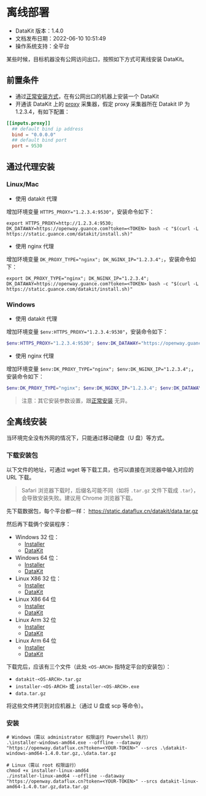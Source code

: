 
# 离线部署

- DataKit 版本：1.4.0
- 文档发布日期：2022-06-10 10:51:49
- 操作系统支持：全平台

某些时候，目标机器没有公网访问出口，按照如下方式可离线安装 DataKit。

## 前置条件

- 通过[正常安装方式](datakit-install)，在有公网出口的机器上安装一个 DataKit
- 开通该 DataKit 上的 [proxy](proxy) 采集器，假定 proxy 采集器所在 Datakit IP 为 1.2.3.4，有如下配置：

```toml
[[inputs.proxy]]
  ## default bind ip address
  bind = "0.0.0.0" 
  ## default bind port
  port = 9530
```

## 通过代理安装

### Linux/Mac

- 使用 datakit 代理

增加环境变量 `HTTPS_PROXY="1.2.3.4:9530"`，安装命令如下：

```shell
export HTTPS_PROXY=http://1.2.3.4:9530; DK_DATAWAY=https://openway.guance.com?token=<TOKEN> bash -c "$(curl -L https://static.guance.com/datakit/install.sh)"
```

- 使用 nginx 代理

增加环境变量 `DK_PROXY_TYPE="nginx"; DK_NGINX_IP="1.2.3.4";`，安装命令如下：

```shell
export DK_PROXY_TYPE="nginx"; DK_NGINX_IP="1.2.3.4"; DK_DATAWAY=https://openway.guance.com?token=<TOKEN> bash -c "$(curl -L https://static.guance.com/datakit/install.sh)"
```

### Windows

- 使用 datakit 代理

增加环境变量 `$env:HTTPS_PROXY="1.2.3.4:9530"`，安装命令如下：

```powershell
$env:HTTPS_PROXY="1.2.3.4:9530"; $env:DK_DATAWAY="https://openway.guance.com?token=<TOKEN>"; Set-ExecutionPolicy Bypass -scope Process -Force; Import-Module bitstransfer; start-bitstransfer -ProxyUsage Override -ProxyList $env:HTTPS_PROXY -source https://static.guance.com/datakit/install.ps1 -destination .install.ps1; powershell .install.ps1;
```

- 使用 nginx 代理

增加环境变量 `$env:DK_PROXY_TYPE="nginx"; $env:DK_NGINX_IP="1.2.3.4";`，安装命令如下：

```powershell
$env:DK_PROXY_TYPE="nginx"; $env:DK_NGINX_IP="1.2.3.4"; $env:DK_DATAWAY="https://openway.guance.com?token=<TOKEN>"; Set-ExecutionPolicy Bypass -scope Process -Force; Import-Module bitstransfer; start-bitstransfer -ProxyUsage Override -ProxyList $env:HTTPS_PROXY -source https://static.guance.com/datakit/install.ps1 -destination .install.ps1; powershell .install.ps1;
```

> 注意：其它安装参数设置，跟[正常安装](datakit-install) 无异。

## 全离线安装

当环境完全没有外网的情况下，只能通过移动硬盘（U 盘）等方式。

### 下载安装包

以下文件的地址，可通过 wget 等下载工具，也可以直接在浏览器中输入对应的 URL 下载。

> Safari 浏览器下载时，后缀名可能不同（如将 `.tar.gz` 文件下载成 `.tar`），会导致安装失败。建议用 Chrome 浏览器下载。

先下载数据包，每个平台都一样： https://static.dataflux.cn/datakit/data.tar.gz

然后再下载俩个安装程序：

- Windows 32 位：
  - [Installer](https://static.dataflux.cn/datakit/installer-windows-386.exe)
  - [DataKit](https://static.dataflux.cn/datakit/datakit-windows-386-1.4.0.tar.gz)
- Windows 64 位：
  - [Installer](https://static.dataflux.cn/datakit/installer-windows-amd64.exe)
  - [DataKit](https://static.dataflux.cn/datakit/datakit-windows-amd64-1.4.0.tar.gz)
- Linux X86 32 位：
  - [Installer](https://static.dataflux.cn/datakit/installer-linux-386)
  - [DataKit](https://static.dataflux.cn/datakit/datakit-linux-386-1.4.0.tar.gz)
- Linux X86 64 位
  - [Installer](https://static.dataflux.cn/datakit/installer-linux-amd64)
  - [DataKit](https://static.dataflux.cn/datakit/datakit-linux-amd64-1.4.0.tar.gz)
- Linux Arm 32 位
  - [Installer](https://static.dataflux.cn/datakit/installer-linux-arm)
  - [DataKit](https://static.dataflux.cn/datakit/datakit-linux-arm-1.4.0.tar.gz)
- Linux Arm 64 位
  - [Installer](https://static.dataflux.cn/datakit/installer-linux-arm64)
  - [DataKit](https://static.dataflux.cn/datakit/datakit-linux-arm64-1.4.0.tar.gz)

下载完后，应该有三个文件（此处 `<OS-ARCH>` 指特定平台的安装包）：

- `datakit-<OS-ARCH>.tar.gz`
- `installer-<OS-ARCH>` 或 `installer-<OS-ARCH>.exe`
- `data.tar.gz`

将这些文件拷贝到对应机器上（通过 U 盘或 scp 等命令）。

### 安装

```shell
# Windows（需以 administrator 权限运行 Powershell 执行）
.\installer-windows-amd64.exe --offline --dataway "https://openway.dataflux.cn?token=<YOUR-TOKEN>" --srcs .\datakit-windows-amd64-1.4.0.tar.gz,.\data.tar.gz

# Linux（需以 root 权限运行）
chmod +x installer-linux-amd64
./installer-linux-amd64 --offline --dataway "https://openway.dataflux.cn?token=<YOUR-TOKEN>" --srcs datakit-linux-amd64-1.4.0.tar.gz,data.tar.gz
```
